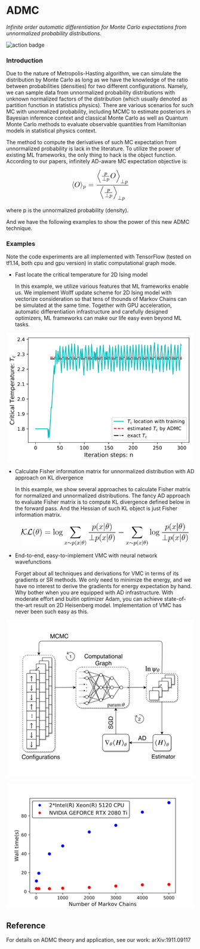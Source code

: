 ADMC
==========

*Infinite order automatic differentiation for Monte Carlo expectations from unnormalized probability distributions.*

![action badge](https://github.com/refraction-ray/admc/workflows/tests/badge.svg)

### Introduction

Due to the nature of Metropolis-Hasting algorithm, we can simulate the distribution by Monte Carlo as long as we have the knowledge of the ratio between probabilities (densities) for two different configurations. Namely, we can sample data from unnormalized probability distributions with unknown normalized factors of the distribution (which usually denoted as partition function in statistics physics). There are various scenarios for such MC with unormalized probability, including MCMC to estimate posteriors in Bayesian inference context and classical Monte Carlo as well as Quantum Monte Carlo methods to evaluate observable quantities from Hamiltonian models in statistical physics context.

The method to compute the derivatives of such MC expectation from unnormalized probability is lack in the literature. To utilize the power of existing ML frameworks, the only thing to hack is the object function. According to our papers, infinitely AD-aware MC expectation objective is:

<p align="center">
  <img width="150" src="./static/admcobj.svg"/>
</p>

where p is the unnormalized probability (density).

And we have the following examples to show the power of this new ADMC technique.

### Examples

Note the code experiments are all implemented with TensorFlow (tested on tf1.14, both cpu and gpu version) in static computational graph mode.

* Fast locate the critical temperature for 2D Ising model

  In this example, we utilize various features that ML frameworks enable us. We implement Wolff update scheme for 2D Ising model with vectorize consideration so that tens of thounds of Markov Chains can be simulated at the same time. Together with GPU acceleration, automatic differentiation infrastructure and carefully designed optimizers, ML frameworks can make our life easy even beyond ML tasks.

<p align="center">
	<img width="550" src="./static/tctraining.svg"/>
</p>

* Calculate Fisher information matrix for unnormalized distribution with AD approach on KL divergence

  In this example, we show several approaches to calculate Fisher matrix for normalized and unnormalized distributions. The fancy AD approach to evaluate Fisher matrix is to compute KL divergence defined below in the forward pass. And the Hessian of such KL object is just Fisher information matrix.

    <p align="center">
       <img width="450" src="./static/klobj.svg"/>
    </p>

* End-to-end, easy-to-implement VMC with neural network wavefunctions

  Forget about all techniques and derivations for VMC in terms of its gradients or SR methods. We only need to minimize the energy, and we have no interest to derive the gradients for energy expectation by hand. Why bother when you are equipped with AD infrastructure. With moderate effort and buitin optimizer Adam, you can achieve state-of-the-art result on 2D Heisenberg model. Implementation of VMC has never been such easy as this.
  
<p align="center">
	<img width="550" src="./static/vmcworkflow.svg"/>
</p>

<p align="center">
	<img width="550" src="./static/walltime.svg"/>
</p>

## Reference

For details on ADMC theory and application, see our work: arXiv:1911.09117